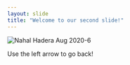 ```yaml
---
layout: slide
title: "Welcome to our second slide!"
---
```

![Nahal Hadera Aug 2020-6](https://user-images.githubusercontent.com/107248339/177144785-52b454f7-2dc8-4db0-9d82-3d65c7407be3.png)

Use the left arrow to go back!
